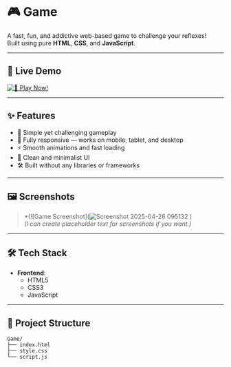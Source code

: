 # 🎮 Game

A fast, fun, and addictive web-based game to challenge your reflexes!  
Built using pure **HTML**, **CSS**, and **JavaScript**.

---

## 🚀 Live Demo

 [![🚀 Play Now!](https://img.shields.io/badge/🚀-Play%20Now!-0a84ff?style=for-the-badge&logo=gamepad&logoColor=white)](https://lokendra-111.github.io/Game/)

---

## ✨ Features

- 🎯 Simple yet challenging gameplay
- 📱 Fully responsive — works on mobile, tablet, and desktop
- ⚡ Smooth animations and fast loading
- 🎨 Clean and minimalist UI
- 🛠️ Built without any libraries or frameworks

---

## 🖼️ Screenshots

> *(![Game Screenshot](![Screenshot 2025-04-26 095132](https://github.com/user-attachments/assets/38502624-9a5d-402f-a5ec-796ac507159b)
)  
> *(I can create placeholder text for screenshots if you want.)*

---

## 🛠️ Tech Stack

- **Frontend**:
  - HTML5
  - CSS3
  - JavaScript

---

## 📂 Project Structure

```plaintext
Game/
├── index.html
├── style.css
└── script.js
